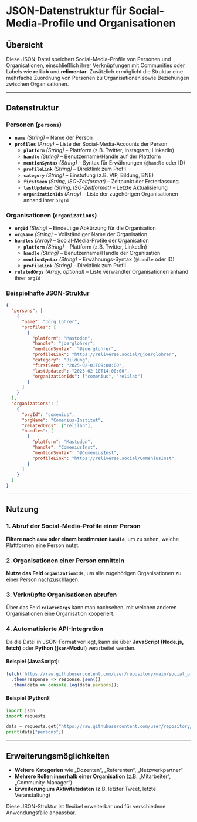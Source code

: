# JSON-Datenstruktur für Social-Media-Profile und Organisationen

## Übersicht
Diese JSON-Datei speichert Social-Media-Profile von Personen und Organisationen, einschließlich ihrer Verknüpfungen mit Communities oder Labels wie **relilab** und **relimentar**. Zusätzlich ermöglicht die Struktur eine mehrfache Zuordnung von Personen zu Organisationen sowie Beziehungen zwischen Organisationen.

---

## Datenstruktur

### Personen (`persons`)
- **`name`** *(String)* – Name der Person
- **`profiles`** *(Array)* – Liste der Social-Media-Accounts der Person
  - **`platform`** *(String)* – Plattform (z.B. Twitter, Instagram, LinkedIn)
  - **`handle`** *(String)* – Benutzername/Handle auf der Plattform
  - **`mentionSyntax`** *(String)* – Syntax für Erwähnungen (`@handle` oder ID)
  - **`profileLink`** *(String)* – Direktlink zum Profil
  - **`category`** *(String)* – Einstufung (z.B. VIP, Bildung, BNE)
  - **`firstSeen`** *(String, ISO-Zeitformat)* – Zeitpunkt der Ersterfassung
  - **`lastUpdated`** *(String, ISO-Zeitformat)* – Letzte Aktualisierung
  - **`organizationIds`** *(Array)* – Liste der zugehörigen Organisationen anhand ihrer `orgId`

### Organisationen (`organizations`)
- **`orgId`** *(String)* – Eindeutige Abkürzung für die Organisation
- **`orgName`** *(String)* – Vollständiger Name der Organisation
- **`handles`** *(Array)* – Social-Media-Profile der Organisation
  - **`platform`** *(String)* – Plattform (z.B. Twitter, LinkedIn)
  - **`handle`** *(String)* – Benutzername/Handle der Organisation
  - **`mentionSyntax`** *(String)* – Erwähnungs-Syntax (`@handle` oder ID)
  - **`profileLink`** *(String)* – Direktlink zum Profil
- **`relatedOrgs`** *(Array, optional)* – Liste verwandter Organisationen anhand ihrer `orgId`

### Beispielhafte JSON-Struktur
```json
{
  "persons": [
    {
      "name": "Jörg Lohrer",
      "profiles": [
        {
          "platform": "Mastodon",
          "handle": "joerglohrer",
          "mentionSyntax": "@joerglohrer",
          "profileLink": "https://reliverse.social/@joerglohrer",
          "category": "Bildung",
          "firstSeen": "2025-02-01T09:00:00",
          "lastUpdated": "2025-02-10T14:00:00",
          "organizationIds": ["comenius", "relilab"]
        }
      ]
    }
  ],
  "organizations": [
    {
      "orgId": "comenius",
      "orgName": "Comenius-Institut",
      "relatedOrgs": ["relilab"],
      "handles": [
        {
          "platform": "Mastodon",
          "handle": "ComeniusInst",
          "mentionSyntax": "@ComeniusInst",
          "profileLink": "https://reliverse.social/ComeniusInst"
        }
      ]
    }
  ]
}
```

---

## Nutzung

### 1. **Abruf der Social-Media-Profile einer Person**
**Filtere nach `name` oder einem bestimmten `handle`**, um zu sehen, welche Plattformen eine Person nutzt.

### 2. **Organisationen einer Person ermitteln**
**Nutze das Feld `organizationIds`**, um alle zugehörigen Organisationen zu einer Person nachzuschlagen.

### 3. **Verknüpfte Organisationen abrufen**
Über das Feld **`relatedOrgs`** kann man nachsehen, mit welchen anderen Organisationen eine Organisation kooperiert.

### 4. **Automatisierte API-Integration**
Da die Datei in JSON-Format vorliegt, kann sie über **JavaScript (Node.js, fetch)** oder **Python (`json`-Modul)** verarbeitet werden.

#### Beispiel (JavaScript):
```js
fetch('https://raw.githubusercontent.com/user/repository/main/social_profiles.json')
  .then(response => response.json())
  .then(data => console.log(data.persons));
```

#### Beispiel (Python):
```python
import json
import requests

data = requests.get("https://raw.githubusercontent.com/user/repository/main/social_profiles.json").json()
print(data["persons"])
```

---

## Erweiterungsmöglichkeiten
- **Weitere Kategorien** wie „Dozenten“, „Referenten“, „Netzwerkpartner“
- **Mehrere Rollen innerhalb einer Organisation** (z.B. „Mitarbeiter“, „Community-Manager“)
- **Erweiterung um Aktivitätsdaten** (z.B. letzter Tweet, letzte Veranstaltung)

Diese JSON-Struktur ist flexibel erweiterbar und für verschiedene Anwendungsfälle anpassbar.
